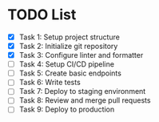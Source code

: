 # TODO List

- [x] Task 1: Setup project structure
- [x] Task 2: Initialize git repository
- [x] Task 3: Configure linter and formatter
- [ ] Task 4: Setup CI/CD pipeline
- [ ] Task 5: Create basic endpoints
- [ ] Task 6: Write tests
- [ ] Task 7: Deploy to staging environment
- [ ] Task 8: Review and merge pull requests
- [ ] Task 9: Deploy to production
